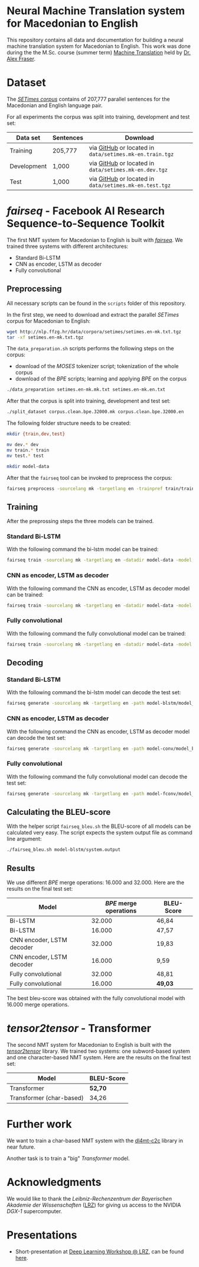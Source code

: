# Neural Machine Translation system for Macedonian to English

This repository contains all data and documentation for building a neural
machine translation system for Macedonian to English. This work was done during
the the M.Sc. course (summer term) [Machine Translation](http://cis.lmu.de/~fraser/mt_2017/)
held by [Dr. Alex Fraser](http://cis.lmu.de/~fraser/).

# Dataset

The [*SETimes corpus*](http://nlp.ffzg.hr/resources/corpora/setimes/) contains
of 207,777 parallel sentences for the Macedonian and English language pair.

For all experiments the corpus was split into training, development and
test set:

| Data set    | Sentences | Download
| ----------- | --------- | -----------------------------------------------------------------------------------------------------------------------------------------
| Training    | 205,777   | via [GitHub](https://github.com/stefan-it/nmt-mk-en/raw/master/data/setimes.mk-en.train.tgz) or located in `data/setimes.mk-en.train.tgz`
| Development |   1,000   | via [GitHub](https://github.com/stefan-it/nmt-mk-en/raw/master/data/setimes.mk-en.dev.tgz) or located in `data/setimes.mk-en.dev.tgz`
| Test        |   1,000   | via [GitHub](https://github.com/stefan-it/nmt-mk-en/raw/master/data/setimes.mk-en.test.tgz) or located in `data/setimes.mk-en.test.tgz`

# *fairseq* - Facebook AI Research Sequence-to-Sequence Toolkit

The first NMT system for Macedonian to English is built with [*fairseq*](https://github.com/facebookresearch/fairseq).
We trained three systems with different architectures:

* Standard Bi-LSTM
* CNN as encoder, LSTM as decoder
* Fully convolutional

## Preprocessing

All necessary scripts can be found in the `scripts` folder of this repository.

In the first step, we need to download and extract the parallel *SETimes* corpus
for Macedonian to English:

```bash
wget http://nlp.ffzg.hr/data/corpora/setimes/setimes.en-mk.txt.tgz
tar -xf setimes.en-mk.txt.tgz
```

The `data_preparation.sh` scripts performs the following steps on the corpus:

* download of the *MOSES* tokenizer script; tokenization of the whole corpus
* download of the *BPE* scripts; learning and applying *BPE* on the corpus

```bash
./data_preparation setimes.en-mk.mk.txt setimes.en-mk.en.txt
```

After that the corpus is split into training, development and test set:

```bash
./split_dataset corpus.clean.bpe.32000.mk corpus.clean.bpe.32000.en
```

The following folder structure needs to be created:

```bash
mkdir {train,dev,test}

mv dev.* dev
mv train.* train
mv test.* test

mkdir model-data
```

After that the `fairseq` tool can be invoked to preprocess the corpus:

```bash
fairseq preprocess -sourcelang mk -targetlang en -trainpref train/train -validpref dev/dev -testpref test/test -thresholdsrc 3 -thresholdtgt 3 -destdir model-data
```

## Training

After the preprossing steps the three models can be trained.

### Standard Bi-LSTM

With the following command the bi-lstm model can be trained:

```bash
fairseq train -sourcelang mk -targetlang en -datadir model-data -model blstm -nhid 512 -dropout 0.2 -dropout_hid 0 -optim adam -lr 0.0003125 -savedir model-blstm
```

### CNN as encoder, LSTM as decoder

With the following command the CNN as encoder, LSTM as decoder model can be
trained:

```bash
fairseq train -sourcelang mk -targetlang en -datadir model-data -model conv -nenclayer 6 -dropout 0.2 -dropout_hid 0 -savedir model-conv
```

### Fully convolutional

With the following command the fully convolutional model can be trained:

```bash
fairseq train -sourcelang mk -targetlang en -datadir model-data -model fconv -nenclayer 4 -nlayer 3 -dropout 0.2 -optim nag -lr 0.25 -clip 0.1 -momentum 0.99 -timeavg -bptt 0 -savedir model-fconv
```

## Decoding

### Standard Bi-LSTM

With the following command the bi-lstm model can decode the test set:

```bash
fairseq generate -sourcelang mk -targetlang en -path model-blstm/model_best.th7 -datadir model-data -beam 10 -nbest 1 -dataset test > model-blstm/system.output
```

### CNN as encoder, LSTM as decoder

With the following command the CNN as encoder, LSTM as decoder model can
decode the test set:

```bash
fairseq generate -sourcelang mk -targetlang en -path model-conv/model_best.th7 -datadir model-data -beam 10 -nbest 1 -dataset test > model-conv/system.output
```

### Fully convolutional

With the following command the fully convolutional model can decode the test set:

```bash
fairseq generate -sourcelang mk -targetlang en -path model-fconv/model_best.th7 -datadir model-data -beam 10 -nbest 1 -dataset test > model-fconv/system.output
```

## Calculating the BLEU-score

With the helper script `fairseq_bleu.sh` the BLEU-score of all models can be
calculated very easy. The script expects the system output file as command
line argument:

```bash
./fairseq_bleu.sh model-blstm/system.output
```

## Results

We use different *BPE* merge operations: 16.000 and 32.000. Here are
the results on the final test set:

| Model                        | *BPE* merge operations  | BLEU-Score
| ---------------------------- | ----------------------- | ----------
| Bi-LSTM                      | 32.000                  | 46,84
| Bi-LSTM                      | 16.000                  | 47,57
| CNN encoder, LSTM decoder    | 32.000                  | 19,83
| CNN encoder, LSTM decoder    | 16.000                  | 9,59
| Fully convolutional          | 32.000                  | 48,81
| Fully convolutional          | 16.000                  | **49,03**

The best bleu-score was obtained with the fully convolutional model with
16.000 merge operations.

# *tensor2tensor* - Transformer

The second NMT system for Macedonian to English is built with the [*tensor2tensor*](https://github.com/tensorflow/tensor2tensor)
library. We trained two systems: one subword-based system and one
character-based NMT system. Here are the results on the final test set:

| Model                        | BLEU-Score
| ---------------------------- | ----------
| Transformer                  | **52,70**
| Transformer (char-based)     | 34,26

# Further work

We want to train a char-based NMT system with the [dl4mt-c2c](https://github.com/nyu-dl/dl4mt-c2c)
library in near future.

Another task is to train a "big" *Transformer* model.

# Acknowledgments

We would like to thank the *Leibniz-Rechenzentrum der Bayerischen Akademie der
Wissenschaften* ([LRZ](https://www.lrz.de/english/)) for giving us access to the
NVIDIA *DGX-1* supercomputer.

# Presentations

* Short-presentation at [Deep Learning Workshop @ LRZ](https://www.lrz.de/services/compute/courses/2017-09-14_hdlw1s17/),
  can be found [here](short-presentation/stefan_schweter_dlw17.pdf).
